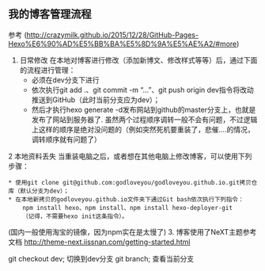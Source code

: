 ## 我的博客管理流程 
参考 (http://crazymilk.github.io/2015/12/28/GitHub-Pages-Hexo%E6%90%AD%E5%BB%BA%E5%8D%9A%E5%AE%A2/#more)

1. 日常修改
在本地对博客进行修改（添加新博文、修改样式等等）后，通过下面的流程进行管理：
    * 必须在dev分支下进行
	* 依次执行git add .、git commit -m “…”、git push origin dev指令将改动推送到GitHub（此时当前分支应为dev）；
	* 然后才执行hexo generate -d发布网站到github的master分支上，也就是发布了网站到服务器了.
	  虽然两个过程顺序调转一般不会有问题，不过逻辑上这样的顺序是绝对没问题的（例如突然死机要重装了，悲催….的情况，调转顺序就有问题了）

2 本地资料丢失
当重装电脑之后，或者想在其他电脑上修改博客，可以使用下列步骤：

	* 使用git clone git@github.com:godloveyou/godloveyou.github.io.git拷贝仓库（默认分支为dev）；
	* 在本地新拷贝的godloveyou.github.io文件夹下通过Git bash依次执行下列指令：
	    npm install hexo、npm install、npm install hexo-deployer-git
	    （记得，不需要hexo init这条指令）。
	
   (国内一般使用淘宝的镜像，因为npm实在是太慢了)
3. 博客使用了NeXT主题参考文档
http://theme-next.iissnan.com/getting-started.html


git checkout dev; 切换到dev分支
git branch;  查看当前分支
